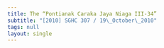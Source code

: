 ```yaml
---
title: The “Pontianak Caraka Jaya Niaga III-34”
subtitle: "[2010] SGHC 307 / 19\_October\_2010"
tags: null
layout: single
---
```


